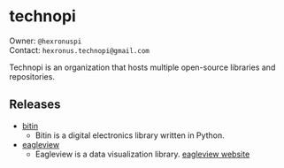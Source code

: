 # technopi

Owner: `@hexronuspi`  
Contact: `hexronus.technopi@gmail.com`

Technopi is an organization that hosts multiple open-source libraries and repositories.

## Releases

- [bitin](https://github.com/hexronuspi/bitin)
  - Bitin is a digital electronics library written in Python.
- [eagleview](https://github.com/hexronuspi/eagleview)
  - Eagleview is a data visualization library. [eagleview website](https://hexronus.tech/eagleview/index.html)
